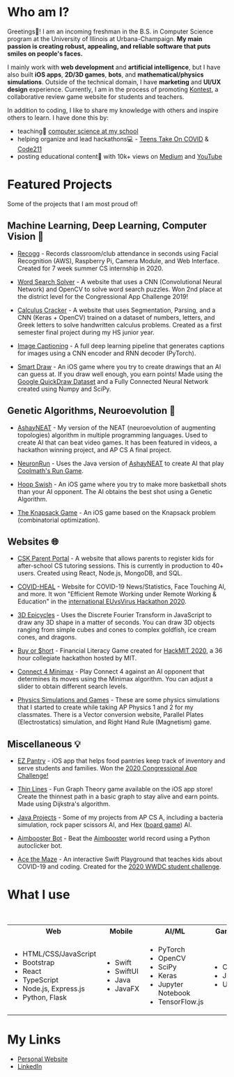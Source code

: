 


<!--
**ashayp22/ashayp22** is a ✨ _special_ ✨ repository because its `README.md` (this file) appears on your GitHub profile.
-->
# Who am I?

Greetings🖖! I am an incoming freshman in the B.S. in Computer Science program at the University of Illinois at Urbana-Champaign. **My main passion is creating robust, appealing, and reliable software that puts smiles on people's faces.** 

I mainly work with **web development** and **artificial intelligence**, but I have also built **iOS apps**, **2D/3D games**, **bots**, and **mathematical/physics simulations**. Outside of the technical domain, I have **marketing** and **UI/UX design** experience. Currently, I am in the process of promoting [Kontest](http://kontest.us/), a collaborative review game website for students and teachers.

In addition to coding, I like to share my knowledge with others and inspire others to learn. I have done this by:

* teaching🏫 [computer science at my school](https://compscikids.net/)
* helping organize and lead hackathons💻 - [Teens Take On COVID](https://teens-take-on-covid.devpost.com/) & [Code211](https://code211.org/)
* posting educational content🧮 with 10k+ views on [Medium](https://medium.com/@ashayp22) and [YouTube](https://www.youtube.com/channel/UCC-lrzuSt77LJjqa7bOCYjw)

# Featured Projects

Some of the projects that I am most proud of!

## Machine Learning, Deep Learning, Computer Vision 🧠

- [Recogg](https://github.com/ashayp22/Recogg) - Records classroom/club attendance in seconds using Facial Recognition (AWS), Raspberry Pi, Camera Module, and Web Interface. Created for 7 week summer CS internship in 2020.

- [Word Search Solver](https://github.com/ashayp22/WordSearchSolver) - A website that uses a CNN (Convolutional Neural Network) and OpenCV to solve word search puzzles. Won 2nd place at the district level for the Congressional App Challenge 2019!

- [Calculus Cracker](https://github.com/ashayp22/Calculus-Cracker) - A website that uses Segmentation, Parsing, and a CNN (Keras + OpenCV) trained on a dataset of numbers, letters, and Greek letters to solve handwritten calculus problems. Created as a first semester final project during my HS junior year.

- [Image Captioning](https://github.com/ashayp22/Image-Captioning) - A full deep learning pipeline that generates captions for images using a CNN encoder and RNN decoder (PyTorch).

- [Smart Draw](https://github.com/ashayp22/Smart-Draw) - An iOS game where you try to create drawings that an AI can guess at. If you draw well enough, you earn points! Made using the [Google QuickDraw Dataset](https://github.com/googlecreativelab/quickdraw-dataset) and a Fully Connected Neural Network created using Numpy and SciPy.

## Genetic Algorithms, Neuroevolution 🧬

- [AshayNEAT](https://github.com/ashayp22/AshayNEAT) - My version of the NEAT (neuroevolution of augmenting topologies) algorithm in multiple programming languages. Used to create AI that can beat video games. It has been featured in videos, a hackathon winning project, and AP CS A final project.

- [NeuronRun](https://github.com/ashayp22/NeuroRun) - Uses the Java version of [AshayNEAT](https://github.com/ashayp22/AshayNEAT) to create AI that play [Coolmath's Run Game](https://www.coolmathgames.com/0-run-3).

- [Hoop Swish](https://github.com/ashayp22/Hoop-Swish) - An iOS game where you try to make more basketball shots than your AI opponent. The AI obtains the best shot using a Genetic Algorithm. 

- [The Knapsack Game](https://github.com/ashayp22/The-Knapsack-Game) - An iOS game based on the Knapsack problem (combinatorial optimization). 

## Websites 🌐

- [CSK Parent Portal](https://github.com/Comp-Sci-Kids/CSKPortal) - A website that allows parents to register kids for after-school CS tutoring sessions. This is currently in production to 40+ users. Created using React, Node.js, MongoDB, and SQL.

- [COVID-HEAL](https://github.com/ashayp22/COVID-HEAL) - Website for COVID-19 News/Statistics, Face Touching AI, and more. It won "Efficient Remote Working under Remote Working & Education" in the [international EUvsVirus Hackathon 2020](https://www.euvsvirus.org/results/).

- [3D Epicycles](https://github.com/ashayp22/3d-epicycles) - Uses the Discrete Fourier Transform in JavaScript to draw any 3D shape in a matter of seconds. You can draw 3D objects ranging from simple cubes and cones to complex goldfish, ice cream cones, and dragons.

- [Buy or $hort](https://github.com/ashayp22/HackMIT) - Financial Literacy Game created for [HackMIT 2020](http://hackmit.com/), a 36 hour collegiate hackathon hosted by MIT.

- [Connect 4 Minimax](https://github.com/ashayp22/Connect4Minimax) - Play Connect 4 against an AI opponent that determines its moves using the Minimax algorithm. You can adjust a slider to obtain different search levels.

- [Physics Simulations and Games](https://github.com/ashayp22/Physics-Simulations) - These are some physics simulations that I started to create while taking AP Physics 1 and 2 for my classmates. There is a Vector conversion website, Parallel Plates (Electrostatics) simulation, and Right Hand Rule (Magnetism) game.

## Miscellaneous 💡

- [EZ Pantry](https://github.com/EZ-Pantry) - iOS app that helps food pantries keep track of inventory and serve students and families. Won the [2020 Congressional App Challenge!](https://www.congressionalappchallenge.us/20-IL08)

- [Thin Lines](https://github.com/ashayp22/Thin-Lines) - Fun Graph Theory game available on the iOS app store! Create the thinnest path in a basic graph to stay alive and earn points. Made using Dijkstra's algorithm.

- [Java Projects](https://github.com/ashayp22/Java-Projects-AP-CS-A) - Some of my projects from AP CS A, including a bacteria simulation, rock paper scissors AI, and Hex ([board game](https://en.wikipedia.org/wiki/Hex_(board_game))) AI.

- [Aimbooster Bot](https://github.com/ashayp22/aimboosterbot) - Beat the [Aimbooster](http://www.aimbooster.com/) world record using a Python autoclicker bot.

- [Ace the Maze](https://github.com/ashayp22/Ace-the-Maze) - An interactive Swift Playground that teaches kids about COVID-19 and coding. Created for the [2020 WWDC student challenge](https://www.apple.com/newsroom/2020/06/apples-wwdc20-swift-student-challenge-winners-determined-to-shape-the-future/). 

# What I use

<br />
<table>
  <tbody>
    <tr>
      <th align="center">Web</th>
      <th align="center">Mobile</th>
      <th align="center">AI/ML</th>
      <th align="center">Game</th>
      <th align="center">Databases</th>
      <th align="center">Cloud</th>
      <th align="center">Management</th>
      <th align="center">Other</th>
    </tr>
    <tr>
      <td>
        <ul>
          <li>HTML/CSS/JavaScript</li>
          <li>Bootstrap</li>
          <li>React</li>
          <li>TypeScript</li>
          <li>Node.js, Express.js</li>
          <li>Python, Flask</li>
        </ul>
      </td>
      <td>
        <ul>
          <li>Swift</li>
          <li>SwiftUI</li>
          <li>Java</li>
          <li>JavaFX</li>
        </ul>
      </td>
      <td>
        <ul>
          <li>PyTorch</li>
          <li>OpenCV</li>
          <li>SciPy</li>
          <li>Keras</li>
          <li>Jupyter Notebook</li>
          <li>TensorFlow.js</li>
        </ul>
      </td>
      <td>
        <ul>
          <li>C#</li>
          <li>Java</li>
          <li>Unity</li>
        </ul>
      </td>
      <td>
        <ul>
          <li>SQL</li>
          <li>MongoDB</li>
          <li>Firebase</li>
          <li>DynamoDB</li>
        </ul>
      </td>
      <td>
        <ul>
          <li>AWS</li>
          <li>DigitalOcean</li>
          <li>Heroku</li>
        </ul>
      </td>
      <td>
        <ul>
          <li>Figma</li>
          <li>Trello</li>
        </ul>
      </td>
      <td>
        <ul>
          <li>Excel</li>
          <li>Wolfram Mathematica</li>
        </ul>
      </td>
    </tr>
  </tbody>
</table>

# My Links

* [Personal Website](http://ashayp.com/)
* [LinkedIn](https://www.linkedin.com/in/ashay-parikh-a0621619a/)
